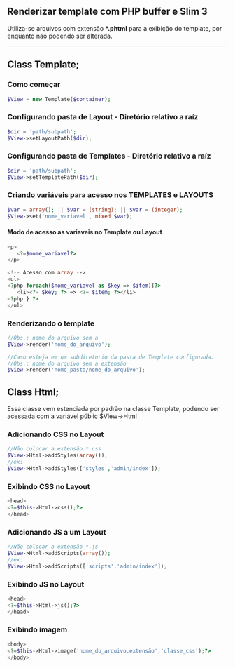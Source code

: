 ## Renderizar template com **PHP buffer e Slim 3**

Utiliza-se arquivos com extensão __*.phtml__ para a exibição do template, por enquanto não podendo ser alterada.
_____

## Class Template;

### **Como começar**
```php
$View = new Template($container);
```
### **Configurando pasta de Layout** - Diretório relativo a raíz
```php
$dir = 'path/subpath';
$View->setLayoutPath($dir);
```
### **Configurando pasta de Templates** - Diretório relativo a raíz
```php
$dir = 'path/subpath';
$View->setTemplatePath($dir);
```

### **Criando variáveis para acesso nos TEMPLATES e LAYOUTS**
```php
$var = array(); || $var = (string); || $var = (integer);
$View->set('nome_variavel', mixed $var);
```

#### **Modo de acesso as variaveis no Template ou Layout**
```php
<p>
   <?=$nome_variavel?>
</p>

<!-- Acesso com array -->
<ul>
<?php foreach($nome_variavel as $key => $item){?>
   <li><?= $key; ?> => <?= $item; ?></li>
<?php } ?>
</ul>
```

### **Renderizando o template**
```php
//Obs.: nome do arquivo sem a
$View->render('nome_do_arquivo');

//Caso esteja em um subdiretorio da pasta de Template configurada.
//Obs.: nome do arquivo sem a extensão
$View->render('nome_pasta/nome_do_arquivo');
```
## Class Html;
Essa classe vem estenciada por padrão na classe Template, podendo ser acessada com a variável públic $View->Html
### **Adicionando CSS no Layout**
```php
//Não colocar a extensão *.css
$View->Html->addStyles(array());
//ex:
$View->Html->addStyles(['styles','admin/index']);
```
### **Exibindo CSS no Layout**
```php
<head>
<?=$this->Html->css();?>
</head>
```

### **Adicionando JS a um Layout**
```php
//Não colocar a extensão *.js
$View->Html->addScripts(array());
//ex:
$View->Html->addScripts(['scripts','admin/index']);
```

### **Exibindo JS no Layout**
```php
<head>
<?=$this->Html->js();?>
</head>
```

### **Exibindo imagem**
```php
<body>
<?=$this->Html->image('nome_do_arquivo.extensão','classe_css');?>
</body>
```